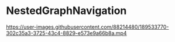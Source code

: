 # NestedGraphNavigation
https://user-images.githubusercontent.com/88214480/189533770-302c35a3-3725-43c4-8829-e573e9a66b8a.mp4